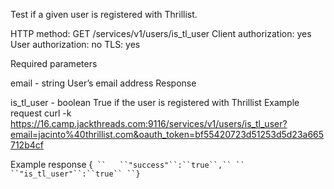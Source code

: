 Test if a given user is registered with Thrillist.

HTTP method: GET /services/v1/users/is_tl_user
Client authorization: yes
User authorization: no
TLS: yes

Required parameters

email - string User’s email address
Response

is_tl_user - boolean True if the user is registered with Thrillist
Example request
        curl -k https://16.camp.jackthreads.com:9116/services/v1/users/is_tl_user?email=jacinto%40thrillist.com&oauth_token=bf55420723d51253d5d23a665712b4cf

Example response
        {`
``   ``"success"``:``true``,``
``   ``"is_tl_user"``:``true``
``}`